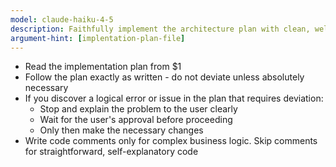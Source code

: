 ```yaml
---
model: claude-haiku-4-5
description: Faithfully implement the architecture plan with clean, well-tested code
argument-hint: [implentation-plan-file]
---
```


- Read the implementation plan from $1
- Follow the plan exactly as written - do not deviate unless absolutely necessary
- If you discover a logical error or issue in the plan that requires deviation:
    - Stop and explain the problem to the user clearly
    - Wait for the user's approval before proceeding
    - Only then make the necessary changes
- Write code comments only for complex business logic. Skip comments for straightforward, self-explanatory code
